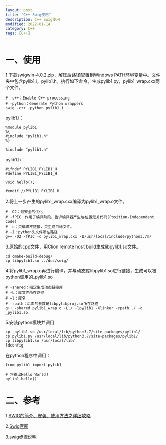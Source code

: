 ```yaml
---
layout: post
title: "C++ Swig使用"
description: C++ Swig使用
modified: 2022-01-14
category: C++
tags: [C++]
---
```


# 一、使用

1.下载swigwin-4.0.2.zip，解压后路径配置到Windows PATH环境变量中。文件夹中包含pylib1.i，pylib1.h。执行如下命令，生成pylib1.py，pylib1_wrap.cxx两个文件。
    
    # -c++：Enable C++ processing
    # -python：Generate Python wrappers
    swig -c++ -python pylib1.i

pylib1.i：

    %module pylib1
    %{
    #include "pylib1.h"
    %}
    
    %include "pylib1.h"

pylib1.h：

    #ifndef PYLIB1_PYLIB1_H
    #define PYLIB1_PYLIB1_H
    
    void hello();
    
    #endif //PYLIB1_PYLIB1_H

2.将上一步产生的pylib1_wrap.cxx编译为pylib1_wrap.o文件。

    # -O2：最安全的优化
    # -fPIC：作用于编译阶段，告诉编译器产生与位置无关代码(Position-Independent Code)
    # -c：只编译不链接，只生成目标文件。
    # -I：python头文件所在路径
    g++ -O2 -fPIC -c pylib1_wrap.cxx -I/usr/local/include/python3.7m/

3.原始的cpp文件，用Clion remote host build生成libpylib1.so文件。

    cd cmake-build-debug/
    cp libpylib1.so ../doc/swig/

4.将pylib1_wrap.o再进行编译，并与动态库libpylib1.so进行链接，生成可以被python调用的_pylib1.so

    # -shared：指定生成动态链接库
    # −L：库文件所在路径
    # −l：库名
    # -rpath：后面的参数是libpylibproj.so所在路径
    g++ -shared pylib1_wrap.o -L./ -lpylib1 -Xlinker -rpath ./ -o _pylib1.so

5.安装python模块并调用

    cp _pylib1.so /usr/local/lib/python3.7/site-packages/pylib1/
    cp pylib1.py /usr/local/lib/python3.7/site-packages/pylib1/
    cp libpylib1.so /usr/local/lib/
    ldconfig

在python程序中调用：

    from pylib1 import pylib1
    
    # 将输出Hello World！   
    pylib1.hello()

# 二、参考

1.[SWIG的简介、安装、使用方法之详细攻略](https://blog.csdn.net/qq_41185868/article/details/103558686)

2.[Swig官网](http://www.swig.org/)

3.[swig步骤说明](https://blog.csdn.net/buer0/article/details/99636732)